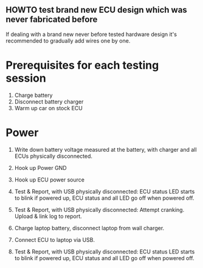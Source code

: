 ## HOWTO test brand new ECU design which was never fabricated before

If dealing with a brand new never before tested hardware design it's recommended to gradually add wires one by one.

# Prerequisites for each testing session

1. Charge battery
1. Disconnect battery charger
1. Warm up car on stock ECU

# Power

1. Write down battery voltage measured at the battery, with charger and all ECUs physically disconnected.
1. Hook up Power GND
1. Hook up ECU power source
1. Test & Report, with USB physically disconnected: ECU status LED starts to blink if powered up, ECU status and all LED go off when powered off.
1. Test & Report, with USB physically disconnected: Attempt cranking. Upload & link log to report.
1. Charge laptop battery, disconnect laptop from wall charger.




1. Connect ECU to laptop via USB.
1. Test & Report, with USB physically disconnected: ECU status LED starts to blink if powered up, ECU status and all LED go off when powered off.



